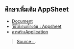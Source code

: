 
## ศึกษาเพิ่มเติม AppSheet

- [Document](https://www.appsheet.com/)
- [วีธีใช้งานเบื้องต้น : Appsheet](https://medium.com/@gohnanthawadpromsorn/%E0%B8%A7%E0%B8%B5%E0%B8%98%E0%B8%B5%E0%B9%83%E0%B8%8A%E0%B9%89%E0%B8%87%E0%B8%B2%E0%B8%99%E0%B9%80%E0%B8%9A%E0%B8%B7%E0%B9%89%E0%B8%AD%E0%B8%87%E0%B8%95%E0%B9%89%E0%B8%99-appsheet-83408197985a)
- [การสร้างApplication](https://www.pharmscphub.com/%E0%B8%81%E0%B8%B2%E0%B8%A3%E0%B8%AA%E0%B8%A3%E0%B9%89%E0%B8%B2%E0%B8%87app/)
> [Source : ](https://).
<!--stackedit_data:
eyJoaXN0b3J5IjpbMTIzODAyMTAwLDE4ODg2NDk2OTJdfQ==
-->